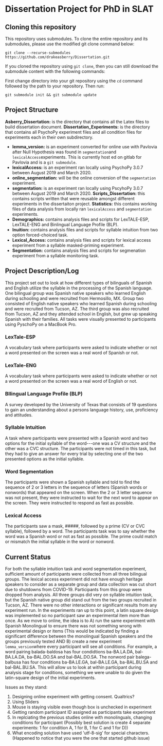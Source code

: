 # Dissertation Project for PhD in SLAT
## Cloning this repository

This repository uses submodules. To clone the entire repository and its submodules, please use the modified git clone command below:

`git clone --recurse-submodules https://github.com/drakeasberry/Dissertation.git`

If you cloned the repository using `git clone`, then you can still download the submodule content with the following commands:

First change directory into your git repository using the `cd` command followed by the path to your repository.
Then run:

`git submodule init && git submodule update` 

## Project Structure

**Asberry_Dissertation:** is the directory that contains all the Latex files to build dissertation document.
**Dissertation_Experiments:** is the directory that contains all PsychoPy experiment files and all condition files for experiments each in their own subdirectory.
- **lemma_version:** is an experiment converted for online use with Pavlovia after Null Hypothesis was found in `segmentation`and `lexicalAccess`experiments. This is currently host ed on gitlab for Pavlovia and is a `git submodule`.
- **lexicalAccess:** is an experiment ran locally using PsychoPy 3.0.7 between August 2019 and March 2020.
- **online_segmentation:** will be the online conversion of the `segmentation` experiment.
- **segmentation:** is an experiment ran locally using PscyhoPy 3.0.7 between August 2019 and March 2020.
**Scripts_Dissertation:** this contains scripts written that were reusable amongst different experiments in the dissertaiton project.
**Statistics:** this contains working files of data analysis from locally ran `lexicalAccess` and `segmentation` experiments.
- **Demographics:** contains analysis files and scripts for LexTALE-ESP, LexTALE-ENG and Binlingual Language Profile (BLP).
- **Inuition:** contains analysis files and scripts for syllable intuition from two option forced-choiced task.
- **Lexical_Access:** contains analysis files and scripts for lexical access experiment from a syllable masked-priming experiment.
- **Segmentation:** contains analysis files and scripts for segmenation experiment from a syllable monitoring task.

## Project Description/Log

This project set out to look at how different types of bilinguals of Spanish and English utilize the syllable in the processing of the Spanish language. One bilingual group was Spanish native speakers who learned English during schooling and were recruited from Hermosillo, MX. Group two consisted of English native speakers who learned Spanish during schooling and were recruited from Tucson, AZ. The third group was also recruited from Tucson, AZ and they attended school in English, but grew up speaking Spanish with their families. All tasks were visually presented to participants using PyschoPy on a MacBook Pro.

### LexTale-ESP
A vocabulary task where participants were asked to indicate whether or not a word presented on the screen was a real word of Spanish or not.

### LexTale-ENG
A vocabulary task where participants were asked to indicate whether or not a word presented on the screen was a real word of English or not.

### BIlingual Language Profile (BLP)
A survey developed by the University of Texas that consists of 19 questions to gain an understanding about a persons language history, use, proficiency and attitudes.

### Syllable Intuition
A task where participants were presented with a Spanish word and two options for the initial syllable of the word---one was a CV structure and the other was a CVC structure. The participants were not timed in this task, but they had to give an answer for every trial by selecting one of the two presented options as the initial syllable.

### Word Segmentation
The participants were shown a Spanish syllable and told to find the sequence of 2 or 3 letters in the sequence of letters (Spanish words or nonwords) that appeared on the screen. When the 2 or 3 letter sequence was not present, they were instructed to wait for the next word to appear on the screen. They were instructed to respond as fast as possible.

### Lexical Access
The participants saw a mask, #####, followed by a prime (CV or CVC syllable), followed by a word. The participants task was to say whether the word was a Spanish word or not as fast as possible. The prime could match or mismatch the initial syllable in the word or nonword.

## Current Status
For both the syllable intuition task and word segmentation experiment, sufficient amount of participants were collected from all three bilingual groups. The lexical access experiment did not have enough heritage speakers to consider as a separate group and data collection was cut short due to shutdowns from COVID-19. Participants from this group were dropped from analysis. All three groups did very on syllable intuition task, but the Spanish native group did stand out from the two groups recruited in Tucson, AZ. There were no other interactions or significant results from any experiment run. In the experiments ran up to this point, a latin square design was implemented so no participant saw an experimental item more than once. As we move to online, the idea is to A) run the same experiment with Spanish Monolingual to ensure there was not something wrong with experimental design or items (This would be indicated by finding a significant difference between the monolingual Spanish speakers and the groups previously tested AND B) create a new experiment `lemma_version`where every participant will see all conditions. For example, a word pairing balada-baldosa has four condidtions ba-BA.LA.DA, bal-BA.LA.DA, ba-BAL.DO.SA and bal-BAL.DO.SA. The nonword pair balega-balbusa has four conditions ba-BA.LE.GA, bal-BA.LE.GA, ba-BAL.BU.SA and bal-BAL.BU.SA. This will allow us to look at within participant during analysis stage for conditions, something we were unable to do given the latin-square design of the initial experiments.

Issues as they stand:
1. Designing online experiment with getting consent. Qualtrics?
2. Using Sliders
3. Mouse is staying visible even though box is unchecked in experiment
4. Getting random participant ID assigned as participants take experiment
5. In replciating the previous studies online with monolinguals, changing conditions for participant (Possibly best solution is create 4 separate experiments: 1 for condition A, 1 for B, 1 for C and 1 for D))
6. What encoding solution have used 'utf-8-sig' for special characters. (Happened to notice that you were the one that started github issue)

